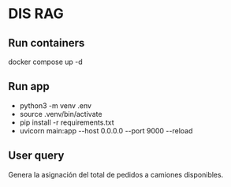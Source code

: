 # DIS RAG

## Run containers

docker compose up -d

## Run app

- python3 -m venv .env
- source .venv/bin/activate
- pip install -r requirements.txt
- uvicorn main:app --host 0.0.0.0 --port 9000 --reload

## User query

Genera la asignación del total de pedidos a camiones disponibles.
